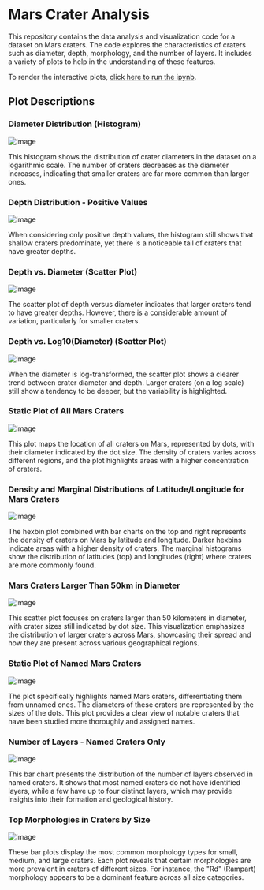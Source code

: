 # Mars Crater Analysis

This repository contains the data analysis and visualization code for a dataset on Mars craters. The code explores the characteristics of craters such as diameter, depth, morphology, and the number of layers. It includes a variety of plots to help in the understanding of these features.

To render the interactive plots, [click here to run the ipynb](https://nbviewer.org/github/aadishj19/Belgium-Pollutants-Data/blob/main/Belgium_Air_Pollutants.ipynb#).



## Plot Descriptions

### Diameter Distribution (Histogram)
![image](https://github.com/aadishj19/Martian-Crater-Analysis/assets/84670503/c99d9f78-df11-42d0-a9aa-57b7e01744c2)

This histogram shows the distribution of crater diameters in the dataset on a logarithmic scale. The number of craters decreases as the diameter increases, indicating that smaller craters are far more common than larger ones.

### Depth Distribution - Positive Values
![image](https://github.com/aadishj19/Martian-Crater-Analysis/assets/84670503/50efef6b-b7a7-47ca-9a10-0b0d28f353e0)

When considering only positive depth values, the histogram still shows that shallow craters predominate, yet there is a noticeable tail of craters that have greater depths.

### Depth vs. Diameter (Scatter Plot)
![image](https://github.com/aadishj19/Martian-Crater-Analysis/assets/84670503/a63358db-0db0-47ae-8aa8-aa112f5d62f4)

The scatter plot of depth versus diameter indicates that larger craters tend to have greater depths. However, there is a considerable amount of variation, particularly for smaller craters.

### Depth vs. Log10(Diameter) (Scatter Plot)
![image](https://github.com/aadishj19/Martian-Crater-Analysis/assets/84670503/e823b541-cd30-4d8f-acf9-fd359c208c25)

When the diameter is log-transformed, the scatter plot shows a clearer trend between crater diameter and depth. Larger craters (on a log scale) still show a tendency to be deeper, but the variability is highlighted.

### Static Plot of All Mars Craters
![image](https://github.com/aadishj19/Martian-Crater-Analysis/assets/84670503/32987f4d-dccf-4d89-bbc4-6c53b02d7214)

This plot maps the location of all craters on Mars, represented by dots, with their diameter indicated by the dot size. The density of craters varies across different regions, and the plot highlights areas with a higher concentration of craters.

### Density and Marginal Distributions of Latitude/Longitude for Mars Craters
![image](https://github.com/aadishj19/Martian-Crater-Analysis/assets/84670503/ba621d2b-8fb5-4533-9c06-98976a769e07)

The hexbin plot combined with bar charts on the top and right represents the density of craters on Mars by latitude and longitude. Darker hexbins indicate areas with a higher density of craters. The marginal histograms show the distribution of latitudes (top) and longitudes (right) where craters are more commonly found.

### Mars Craters Larger Than 50km in Diameter
![image](https://github.com/aadishj19/Martian-Crater-Analysis/assets/84670503/5e7fe379-3c4f-40f6-b9e5-3a96c5c3c9c1)

This scatter plot focuses on craters larger than 50 kilometers in diameter, with crater sizes still indicated by dot size. This visualization emphasizes the distribution of larger craters across Mars, showcasing their spread and how they are present across various geographical regions.

### Static Plot of Named Mars Craters
![image](https://github.com/aadishj19/Martian-Crater-Analysis/assets/84670503/0dc86270-d6ea-49b4-9c3e-eee7dde7d69b)

The plot specifically highlights named Mars craters, differentiating them from unnamed ones. The diameters of these craters are represented by the sizes of the dots. This plot provides a clear view of notable craters that have been studied more thoroughly and assigned names.

### Number of Layers - Named Craters Only
![image](https://github.com/aadishj19/Martian-Crater-Analysis/assets/84670503/3a6ba477-77bb-4761-b91d-57b3efceee91)

This bar chart presents the distribution of the number of layers observed in named craters. It shows that most named craters do not have identified layers, while a few have up to four distinct layers, which may provide insights into their formation and geological history.

### Top Morphologies in Craters by Size
![image](https://github.com/aadishj19/Martian-Crater-Analysis/assets/84670503/3ec637a5-0666-494b-aa88-ba9b79d51093)

These bar plots display the most common morphology types for small, medium, and large craters. Each plot reveals that certain morphologies are more prevalent in craters of different sizes. For instance, the "Rd" (Rampart) morphology appears to be a dominant feature across all size categories.

